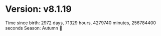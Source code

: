 # Version: v8.1.19
Time since birth: 2972 days, 71329 hours, 4279740 minutes, 256784400 seconds
Season: Autumn 🍁
